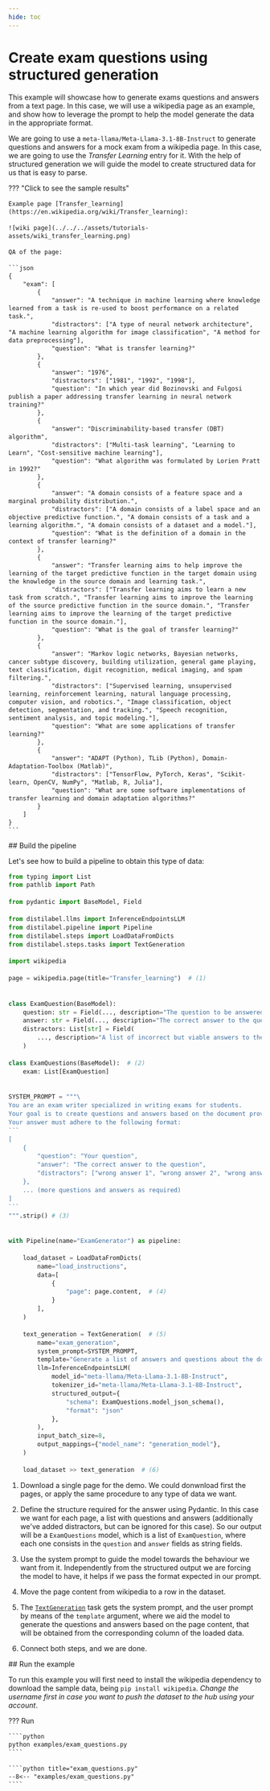 ```yaml
---
hide: toc
---
```


# Create exam questions using structured generation

This example will showcase how to generate exams questions and answers from a text page. In this case, we will use a wikipedia page as an example, and show how to leverage the prompt to help the model generate the data in the appropriate format.

We are going to use a `meta-llama/Meta-Llama-3.1-8B-Instruct` to generate questions and answers for a mock exam from a wikipedia page. In this case, we are going to use the *Transfer Learning* entry for it. With the help of structured generation we will guide the model to create structured data for us that is easy to parse.

??? "Click to see the sample results"

    Example page [Transfer_learning](https://en.wikipedia.org/wiki/Transfer_learning):

    ![wiki page](../../../assets/tutorials-assets/wiki_transfer_learning.png)

    QA of the page:

    ```json
    {
        "exam": [
            {
                "answer": "A technique in machine learning where knowledge learned from a task is re-used to boost performance on a related task.",
                "distractors": ["A type of neural network architecture", "A machine learning algorithm for image classification", "A method for data preprocessing"],
                "question": "What is transfer learning?"
            },
            {
                "answer": "1976",
                "distractors": ["1981", "1992", "1998"],
                "question": "In which year did Bozinovski and Fulgosi publish a paper addressing transfer learning in neural network training?"
            },
            {
                "answer": "Discriminability-based transfer (DBT) algorithm",
                "distractors": ["Multi-task learning", "Learning to Learn", "Cost-sensitive machine learning"],
                "question": "What algorithm was formulated by Lorien Pratt in 1992?"
            },
            {
                "answer": "A domain consists of a feature space and a marginal probability distribution.",
                "distractors": ["A domain consists of a label space and an objective predictive function.", "A domain consists of a task and a learning algorithm.", "A domain consists of a dataset and a model."],
                "question": "What is the definition of a domain in the context of transfer learning?"
            },
            {
                "answer": "Transfer learning aims to help improve the learning of the target predictive function in the target domain using the knowledge in the source domain and learning task.",
                "distractors": ["Transfer learning aims to learn a new task from scratch.", "Transfer learning aims to improve the learning of the source predictive function in the source domain.", "Transfer learning aims to improve the learning of the target predictive function in the source domain."],
                "question": "What is the goal of transfer learning?"
            },
            {
                "answer": "Markov logic networks, Bayesian networks, cancer subtype discovery, building utilization, general game playing, text classification, digit recognition, medical imaging, and spam filtering.",
                "distractors": ["Supervised learning, unsupervised learning, reinforcement learning, natural language processing, computer vision, and robotics.", "Image classification, object detection, segmentation, and tracking.", "Speech recognition, sentiment analysis, and topic modeling."],
                "question": "What are some applications of transfer learning?"
            },
            {
                "answer": "ADAPT (Python), TLib (Python), Domain-Adaptation-Toolbox (Matlab)",
                "distractors": ["TensorFlow, PyTorch, Keras", "Scikit-learn, OpenCV, NumPy", "Matlab, R, Julia"],
                "question": "What are some software implementations of transfer learning and domain adaptation algorithms?"
            }
        ]
    }
    ```

## Build the pipeline

Let's see how to build a pipeline to obtain this type of data:

````python
from typing import List
from pathlib import Path

from pydantic import BaseModel, Field

from distilabel.llms import InferenceEndpointsLLM
from distilabel.pipeline import Pipeline
from distilabel.steps import LoadDataFromDicts
from distilabel.steps.tasks import TextGeneration

import wikipedia

page = wikipedia.page(title="Transfer_learning")  # (1)


class ExamQuestion(BaseModel):
    question: str = Field(..., description="The question to be answered")
    answer: str = Field(..., description="The correct answer to the question")
    distractors: List[str] = Field(
        ..., description="A list of incorrect but viable answers to the question"
    )

class ExamQuestions(BaseModel):  # (2)
    exam: List[ExamQuestion]


SYSTEM_PROMPT = """\
You are an exam writer specialized in writing exams for students.
Your goal is to create questions and answers based on the document provided, and a list of distractors, that are incorrect but viable answers to the question.
Your answer must adhere to the following format:
```
[
    {
        "question": "Your question",
        "answer": "The correct answer to the question",
        "distractors": ["wrong answer 1", "wrong answer 2", "wrong answer 3"]
    },
    ... (more questions and answers as required)
]
```
""".strip() # (3)


with Pipeline(name="ExamGenerator") as pipeline:

    load_dataset = LoadDataFromDicts(
        name="load_instructions",
        data=[
            {
                "page": page.content,  # (4)
            }
        ],
    )

    text_generation = TextGeneration(  # (5)
        name="exam_generation",
        system_prompt=SYSTEM_PROMPT,
        template="Generate a list of answers and questions about the document. Document:\n\n{{ page }}",
        llm=InferenceEndpointsLLM(
            model_id="meta-llama/Meta-Llama-3.1-8B-Instruct",
            tokenizer_id="meta-llama/Meta-Llama-3.1-8B-Instruct",
            structured_output={
                "schema": ExamQuestions.model_json_schema(),
                "format": "json"
            },
        ),
        input_batch_size=8,
        output_mappings={"model_name": "generation_model"},
    )

    load_dataset >> text_generation  # (6)
````

1. Download a single page for the demo. We could donwnload first the pages, or apply the same procedure to any type of data we want.

2. Define the structure required for the answer using Pydantic. In this case we want for each page, a list with questions and answers (additionally we've added distractors, but can be ignored for this case). So our output will be a `ExamQuestions` model, which is a list of `ExamQuestion`, where each one consists in the `question` and `answer` fields as string fields.

3. Use the system prompt to guide the model towards the behaviour we want from it. Independently from the structured output we are forcing the model to have, it helps if we pass the format expected in our prompt.

4. Move the page content from wikipedia to a row in the dataset.

5. The [`TextGeneration`](https://distilabel.argilla.io/dev/components-gallery/tasks/textgeneration/) task gets the system prompt, and the user prompt by means of the `template` argument, where we aid the model to generate the questions and answers based on the page content, that will be obtained from the corresponding column of the loaded data.

6. Connect both steps, and we are done.

## Run the example

To run this example you will first need to install the wikipedia dependency to download the sample data, being `pip install wikipedia`. *Change the username first in case you want to push the dataset to the hub using your account*.

??? Run

    ````python
    python examples/exam_questions.py
    ````

    ````python title="exam_questions.py"
    --8<-- "examples/exam_questions.py"
    ````
